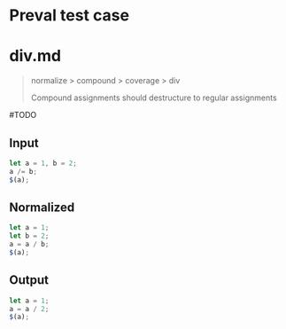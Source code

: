 # Preval test case

# div.md

> normalize > compound > coverage > div
>
> Compound assignments should destructure to regular assignments

#TODO

## Input

`````js filename=intro
let a = 1, b = 2;
a /= b;
$(a);
`````

## Normalized

`````js filename=intro
let a = 1;
let b = 2;
a = a / b;
$(a);
`````

## Output

`````js filename=intro
let a = 1;
a = a / 2;
$(a);
`````
